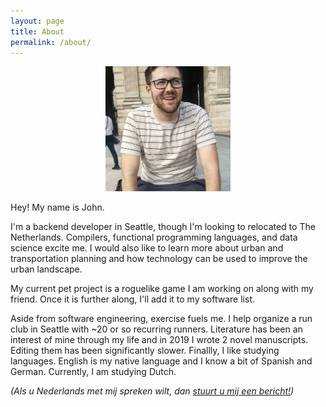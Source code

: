 ```yaml
---
layout: page
title: About
permalink: /about/
---
```


<center><img src="/assets/images/me.jpg" style="height: 200px;" /></center>

Hey! My name is John.

I'm a backend developer in Seattle, though I'm looking to relocated to The Netherlands. Compilers, functional programming languages, and data science excite me. I would also like to learn more about urban and transportation planning and how technology can be used to improve the urban landscape.

My current pet project is a roguelike game I am working on along with my friend. Once it is further along, I'll add it to my software list.

Aside from software engineering, exercise fuels me. I help organize a run club in Seattle with ~20 or so recurring runners. Literature has been an interest of mine through my life and in 2019 I wrote 2 novel manuscripts. Editing them has been significantly slower. Finallly, I like studying languages. English is my native language and I know a bit of Spanish and German. Currently, I am studying Dutch.

_(Als u Nederlands met mij spreken wilt, dan [stuurt u mij een bericht!](mailto:john@johnppatterson.com))_

